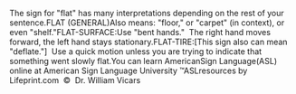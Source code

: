 The sign for "flat" has many interpretations depending 
			on the rest of your sentence.FLAT (GENERAL)Also means: "floor," or "carpet" (in context), or even 
	"shelf."FLAT-SURFACE:Use "bent hands."  The right hand moves forward, the left hand stays 
  stationary.FLAT-TIRE:[This sign also can mean "deflate."]  Use a quick motion unless
  you are trying to indicate that something went slowly flat.You can learn 
		AmericanSign 
		Language(ASL) online at American Sign Language University ™ASLresources by Lifeprint.com  ©  Dr. William Vicars
